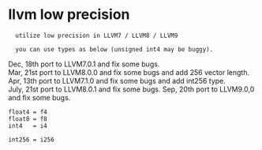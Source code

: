 # llvm low precision
```
  utilize low precision in LLVM7 / LLVM8 / LLVM9

  you can use types as below (unsigned int4 may be buggy).
```

Dec,  18th port to LLVM7.0.1 and fix some bugs.  
Mar,  21st port to LLVM8.0.0 and fix some bugs and add 256 vector length.  
Apr,  13th port to LLVM7.1.0 and fix some bugs and add int256 type.  
July, 21st port to LLVM8.0.1 and fix some bugs.
Sep,  20th port to LLVM9.0,0 and fix some bugs.

`float4 = f4`  
`float8 = f8`  
`int4   = i4`

`int256 = i256`
